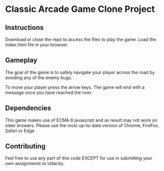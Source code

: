 # Classic Arcade Game Clone Project

## Instructions

Download or close the repo to access the files to play the game.  Load the index.html file in your browser.


## Gameplay

The goal of the game is to safely navigate your player across the road by avoiding any of the enemy bugs.

To move your player press the arrow keys.  The game will end with a message once you have reached the river.


## Dependencies

This game makes use of ECMA 6 javascript and as result may not work on older browers.  Please use the most up-to-date version of Chrome, FireFox, Safari or Edge


## Contributing

Feel free to use any part of this code EXCEPT for use in submitting your own assignments to Udacity.